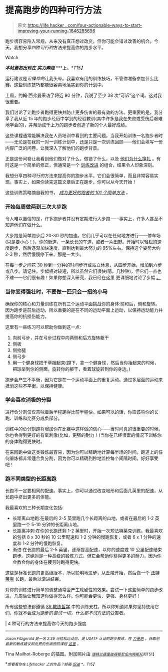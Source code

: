 # 提高跑步的四种可行方法

> 原文:[https://life hacker . com/four-actionable-ways-to-start-improving-your-running-1646285696](https://lifehacker.com/four-actionable-ways-to-start-improving-your-running-1646285696)

跑步很容易陷入常规，从来没有真正想过改变，但你可能会错过改善的机会。今天，我想分享四种*可行的*方法来提高你的跑步水平。

Watch

***本帖最初出现在*** [***实力奔跑***](http://strengthrunning.com/2013/03/actionable-ways-to-improve-your-running/) ***上。**T15】*

运行建议是*可操作的*让我头晕。我喜欢有用的训练技巧，不管你准备参加什么比赛，这些训练技巧都能很容易地落实到你的计划中。

上周，约翰·西弗曼采访了将近 90 分钟，我说了至少 38 次“可诉”这个词。这对我很重要。

我们讨论了让跑步者跑得更快并防止更多伤害的最有效的方法。更重要的是，我分享了我从近 15 年的跑步经历中学到的经验教训(其中许多是我在失败或受伤后艰难地学会的)，并帮助成千上万的跑步者创造了新的个人最好成绩。

这些课程通常能解决我在人员培训中看到的主要问题。当我开始训练一名跑步者时——无论是在我的一对一训练计划中，还是只是一次训练回顾——他们会填写一份内容广泛的问卷，让我深入了解他们的跑步背景。

正是这份问卷让我看到他们做对了什么，做错了什么，以及 [他们为什么挣扎](https://lifehacker.com/the-biggest-mistakes-runners-of-all-levels-make-and-ho-1030501368) 。有时这是一个简单的修正，但通常是一个 [训练改进](http://lifehacker.com/how-beginning-runners-can-improve-skills-and-avoid-inju-1512296932) 的组合，结果令人印象深刻。

我想分享四种*可行的*方法来提高你的跑步水平。它们会很简单，而且非常容易实现。事实上，如果你读完这篇文章后正在跑步，你可以从今天开始！

这些训练策略摘自我的书， [*成为更好的跑者的 101 个简单方法*](http://amzn.to/NXIJT7) *。*

### 开始每周做两到三次大步跑

令人难以置信的是，许多跑步者并没有定期进行大步跑——事实上，许多人甚至不知道他们在做什么。

大步跑是简单跑步后 20-30 秒的加速。它们几乎可以在任何地方进行——停车场(只是要小心！)，你的街道，一条长长的车道，或者一片田野。开始时以轻松的速度跑步，然后逐渐加快速度，直到达到最大努力的 95%左右。保持这个姿势大约 2-3 秒，然后慢慢停下来。那是一大步。

在每一步之间花 30 秒到一分钟的时间步行或站立休息，从四步开始，增加到六步或八步。请记住，步幅相对较短，所以虽然它们很快(嗯，几秒钟)，但它们一点也不难——它们很有趣！如果你想深入研究，我已经在这里 更详细地讨论了步幅 [。](http://strengthrunning.com/2012/10/what-are-strides/)

### 当你变得强壮时，不要做一匹只会一招的小马

确保你的核心和力量训练在所有三个运动平面挑战你的身体:前和后，侧和旋转。因为跑步是前后运动，所以重要的是在不同的运动平面上运动，以保持运动能力并提高你的抗损伤能力。

这里有一些练习可以帮助你做到这一点:

1.  向前弓步，并在弓步过程中向两侧和后方旋转躯干
2.  侧板
3.  侧抬腿
4.  侧弓步
5.  用一个健身球把干草捆起来(蹲下，拿一个健身球，然后当你抬起来的时候，把球举到你的侧面。旋转你的躯干，看着球旋转到你的身边。)

跑步会产生不平衡，因为它是在一个运动平面上的重复运动。通过多层面的运动来抵消这些不平衡，以保持健康。

### 学会喜欢消极的分裂

进行负分割仅仅意味着后半程跑得比前半程快。如果可以的话，你应该将你的长跑、训练和比赛分成负部分。

训练中的负分割跑将增加你在比赛中这样做的信心——当时间真的很重要的时候。你也会得到更好的有氧刺激(比如，更强的耐力！)当你在已经很累的情况下训练你的身体跑得更快时。

在来回跑中做这类锻炼最容易，因为你可以精确地计算每半场的时间。跑道上的任何锻炼都非常适合负分割，因为你可以精确到秒地监控每个间隔时间。好好享受吧！

### 跑不同类型的长距离跑

长跑不一定要相同的配速。事实上，你可以通过改变地形和后面几英里的配速，从长跑中挤出更多的体能。

我最喜欢的三种长期变化包括:

*   长距离山地跑:在最后的 2-5 英里跑几个长距离的山地，或者在最后的 1-2 英里跑一个 5-10 分钟的长距离山地。
*   长距离冲刺:在你的长跑还剩 1-2 英里时，开始一次短法特莱克训练。我最喜欢的包括 8 x 30 秒的 10 公里配速和 1-2 分钟的慢跑恢复，或者 6 x 1 分钟的速度和 1-2 分钟的慢跑恢复。
*   渐进:在长跑的最后 2-5 英里，逐渐提高配速，以你的速度或 10 公里配速结束跑步。这绝对是一种高级的锻炼方式，但它会帮助你获得更多的耐力，因为你会教会你的身体在疲劳时跑得更快。

这些是标准长跑的更高级版本，所以聪明地进步，从丘陵开始，然后做一个 [法特莱克](http://en.wikipedia.org/wiki/Fartlek) 长跑，最后以渐进结束。

对你的训练进行简单的调整通常会产生戏剧性的效果。尝试一下这些简单的跑步改进，几周后让我知道你做得怎么样。你可能会更快、更强、身材更好！

所有这些想法都遵循 [SR 教练哲学](http://strengthrunning.com/2013/03/sr-coaching-philosophy/) 中的训练支柱，所以你知道如果你坚持使用它们，你就不会成为跑步的*尝试一切，什么都不试*方法的受害者。

| 4 种可行的方法来提高你今天的跑步强度

* * *

<small>*Jason Fitzgerald 是一名 2:39 马拉松运动员，是 USATF 认证的跑步教练，在*</small> [<small>*力量跑*</small>](http://strengthrunning.com/) <small>*。获取他最新的教练建议和免费的伤病预防课程*</small> [<small>*这里*</small>](http://strengthrunning.com/injury-prevention-ecourse/) <small>*。*</small>

Tina Mailhot-Roberge 的插图。附加照片由 [<small>*瑞特兰德里*</small>](https://www.flickr.com/photos/rlandry/14972761381)<small></small>*[<small>*彼得穆尼*</small>](https://www.flickr.com/photos/peterm7/15038824988/)<small></small>*[<small>*伦内特斯托*</small>](https://www.flickr.com/photos/tomsaint/7981005513)<small>*和*T51】**</small>**

**<small>*想看看你在 Lifehacker 上的作品？邮箱*</small> [<small>*安迪*</small>](mailto:andy@lifehacker.com) <small>*。*T15】</small>**